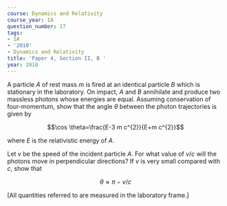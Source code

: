 ```yaml
---
course: Dynamics and Relativity
course_year: IA
question_number: 17
tags:
- IA
- '2010'
- Dynamics and Relativity
title: 'Paper 4, Section II, B '
year: 2010
---
```




A particle $A$ of rest mass $m$ is fired at an identical particle $B$ which is stationary in the laboratory. On impact, $A$ and $B$ annihilate and produce two massless photons whose energies are equal. Assuming conservation of four-momentum, show that the angle $\theta$ between the photon trajectories is given by

$$\cos \theta=\frac{E-3 m c^{2}}{E+m c^{2}}$$

where $E$ is the relativistic energy of $A$.

Let $v$ be the speed of the incident particle $A$. For what value of $v / c$ will the photons move in perpendicular directions? If $v$ is very small compared with $c$, show that

$$\theta \approx \pi-v / c$$

[All quantities referred to are measured in the laboratory frame.]